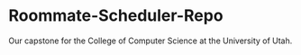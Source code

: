 # Roommate-Scheduler-Repo
Our capstone for the College of Computer Science at the University of Utah.
